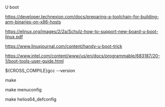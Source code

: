 
U boot


https://developer.technexion.com/docs/preparing-a-toolchain-for-building-arm-binaries-on-x86-hosts

https://elinux.org/images/2/2a/Schulz-how-to-support-new-board-u-boot-linux.pdf

https://www.linuxjournal.com/content/handy-u-boot-trick

https://www.intel.com/content/www/us/en/docs/programmable/683187/20-1/boot-tools-user-guide.html

${CROSS_COMPILE}gcc --version

make

make menuconfig

make helios64_defconfig
